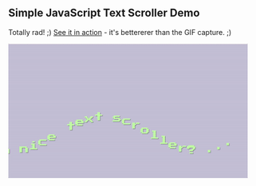 ## Simple JavaScript Text Scroller Demo

Totally rad! ;)
[See it in action](https://geisterkatze.github.io/js-scroller/) - it's bettererer than the GIF capture. ;)

![Scroller GIF](/images/scroller.gif)
